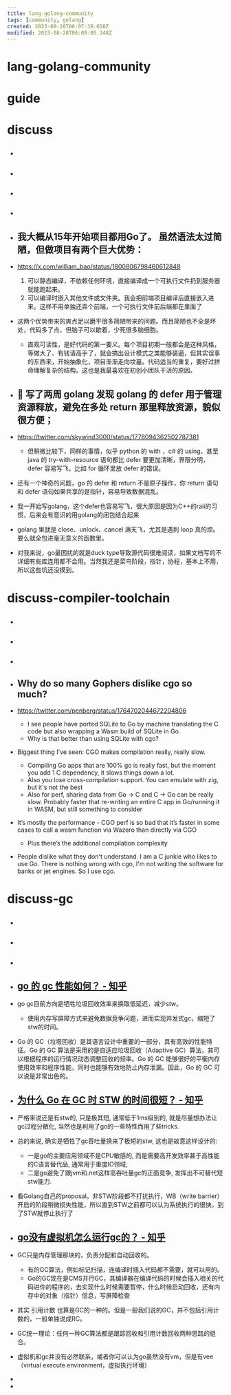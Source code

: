 ```yaml
---
title: lang-golang-community
tags: [community, golang]
created: 2023-08-28T06:07:39.658Z
modified: 2023-08-28T06:08:05.348Z
---
```


# lang-golang-community

# guide

# discuss
- ## 

- ## 

- ## 

- ## 

- ## 我大概从15年开始项目都用Go了。 虽然语法太过简陋，但做项目有两个巨大优势：
- https://x.com/william_bao/status/1800806798460612848
  1. 可以静态编译，不依赖任何环境，直接编译成一个可执行文件扔到服务器就能跑起来。
  2. 可以编译时嵌入其他文件或文件夹。我会把前端项目编译后直接嵌入进来。这样不用单独还弄个前端，一个可执行文件前后端都在里面了
- 这两个优势带来的爽点足以磨平很多简陋带来的问题。而且简陋也不全是坏处，代码多了点，但脑子可以歇着，少死很多脑细胞。
  - 直观可读性，是好代码的第一要义。每个项目初期一般都会是这种风格，等做大了、有钱请高手了，就会搞出设计模式之类能够装逼，但其实误事的东西来，开始抽象化，项目渐渐走向坟墓。代码适当的重复，要好过拼命理解复杂的结构。这也是我最喜欢在初创小团队干活的原因。

- ## 🤔 写了两周 golang 发现 golang 的 defer 用于管理资源释放，避免在多处 return 那里释放资源，貌似很方便；
- https://twitter.com/skywind3000/status/1778094362502787381
  - 但稍微比较下，同样的事情，似乎 python 的 with ，c# 的 using，甚至 java 的 try-with-resource 语句都比 defer 要更加清晰，界限分明，defer 容易写飞，比如 for 循环里放 defer 的错误。
- 还有一个神奇的问题，go 的 defer 和 return 不是原子操作，你 return 语句和 defer 语句如果共享的是指针，容易导致数据混乱。
- 我一开始写golang，这个defer也容易写飞，很大原因是因为C++的raii的习惯，后来会有意识的用golang的闭包结合起来

- golang 里就是 close、unlock、cancel 满天飞，尤其是遇到 loop 真的烦。要么就全包进毫无意义的函数里。
- 对我来说，go最困扰的就是duck type导致源代码很难阅读，如果文档写的不详细有些库连用都不会用。当然我还是菜鸟阶段，指针，协程，基本上不用，所以这些坑还没摸到。
# discuss-compiler-toolchain
- ## 

- ## 

- ## 

- ## Why do so many Gophers dislike cgo so much? 
- https://twitter.com/penberg/status/1764702044672204806
  - I see people have ported SQLite to Go by machine translating the C code but also wrapping a Wasm build of SQLite in Go. 
  - Why is that better than using SQLite with cgo?

- Biggest thing I've seen: CGO makes compilation really, really slow. 
  - Compiling Go apps that are 100% go is really fast, but the moment you add 1 C dependency, it slows things down a lot. 
  - Also you lose cross-compilation support. You can emulate with zig, but it's not the best
  - Also for perf, sharing data from Go -> C and C -> Go can be really slow. Probably faster that re-writing an entire C app in Go/running it in WASM, but still something to consider

- It’s mostly the performance - CGO perf is so bad that it’s faster in some cases to call a wasm function via Wazero than directly via CGO 
  - Plus there’s the additional compilation complexity

- People dislike what they don't understand. I am a C junkie who likes to use Go. There is nothing wrong with cgo, I'm not writing the software for banks or jet engines. So I use cgo.
# discuss-gc
- ## 

- ## 

- ## 

- ## [go 的 gc 性能如何？ - 知乎](https://www.zhihu.com/question/583328068)
- go gc目前方向是牺牲垃圾回收效率来换取低延迟，减少stw。
  - 使用内存写屏障方式来避免数据竞争问题，进而实现并发式gc，缩短了stw的时间。

- Go 的 GC（垃圾回收）是其语言设计中重要的一部分，具有高效的性能特征。Go 的 GC 算法是采用的是自适应垃圾回收（Adaptive GC）算法，其可以根据程序的运行情况动态调整回收的频率。Go 的 GC 能够很好的平衡内存使用效率和程序性能，同时也能够有效地防止内存泄漏。因此，Go 的 GC 可以说是非常出色的。

- ## [为什么 Go 在 GC 时 STW 的时间很短？ - 知乎](https://www.zhihu.com/question/326191221)
- 严格来说还是有stw的, 只是极其短, 通常低于1ms级别的, 就是尽量想办法让gc过程分散化, 当然也是利用了go的一些特性而用了些tricks.
- 总的来说, 确实是牺牲了gc吞吐量换来了极短的stw, 这也是故意这样设计的:
  - 一是go的主要应用领域不是CPU敏感的, 而是需要高开发效率甚于高性能的C语言替代品, 通常用于重度IO领域; 
  - 二是go避免了跟jvm和.net这样高吞吐量gc的正面竞争, 发挥出不可替代短stw能力.

- 看Golang自己的proposal。非STW阶段都不打扰执行，WB（write barrier）开启的阶段稍微损失性能，所以直到STW之前都可以认为系统执行的很快，到了STW就停止执行了

- ## [go没有虚拟机怎么运行gc的？ - 知乎](https://www.zhihu.com/question/58863427)
- GC只是内存管理那块的，负责分配和自动回收的。
  - 有的GC算法，例如标记扫描，连编译时插入代码都不需要，就可以用的。
  - Go的GC现在是CMS并行GC，其编译器在编译代码的时候会插入相关的代码进你的程序的，去实现什么时候需要暂停，什么时候启动回收，还有内存中的对象（指针）信息，写屏障检查

- 其实 引用计数 也算是GC的一种的。但是一般我们说的GC，并不包括引用计数的，一般单独说成RC。

- GC统一理论：任何一种GC算法都是跟踪回收和引用计数回收两种思路的组合。

- 虚拟机和gc并没有必然联系，或者你可以认为go虽然没有vm，但是有vee（virtual execute environment，虚拟执行环境）

- 
- 
